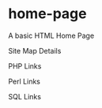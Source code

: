 home-page
=========

A basic HTML Home Page


Site Map Details 

PHP Links

Perl Links

SQL Links


